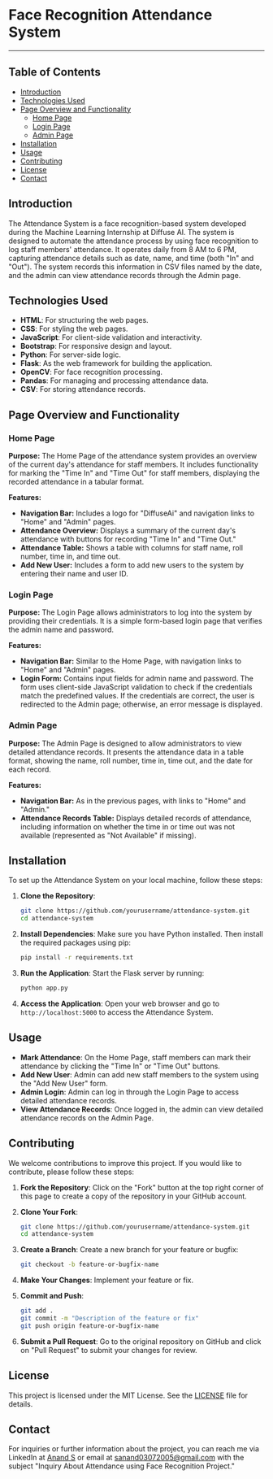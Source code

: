 # Face Recognition Attendance System
---
## Table of Contents
- [Introduction](#introduction)
- [Technologies Used](#technologies-used)
- [Page Overview and Functionality](#page-overview-and-functionality)
  - [Home Page](#home-page)
  - [Login Page](#login-page)
  - [Admin Page](#admin-page)
- [Installation](#installation)
- [Usage](#usage)
- [Contributing](#contributing)
- [License](#license)
- [Contact](#contact)

## Introduction
The Attendance System is a face recognition-based system developed during the Machine Learning Internship at Diffuse AI. The system is designed to automate the attendance process by using face recognition to log staff members' attendance. It operates daily from 8 AM to 6 PM, capturing attendance details such as date, name, and time (both "In" and "Out"). The system records this information in CSV files named by the date, and the admin can view attendance records through the Admin page.

## Technologies Used
- **HTML**: For structuring the web pages.
- **CSS**: For styling the web pages.
- **JavaScript**: For client-side validation and interactivity.
- **Bootstrap**: For responsive design and layout.
- **Python**: For server-side logic.
- **Flask**: As the web framework for building the application.
- **OpenCV**: For face recognition processing.
- **Pandas**: For managing and processing attendance data.
- **CSV**: For storing attendance records.

## Page Overview and Functionality

### Home Page
**Purpose:** The Home Page of the attendance system provides an overview of the current day's attendance for staff members. It includes functionality for marking the "Time In" and "Time Out" for staff members, displaying the recorded attendance in a tabular format.

**Features:**
- **Navigation Bar:** Includes a logo for "DiffuseAi" and navigation links to "Home" and "Admin" pages.
- **Attendance Overview:** Displays a summary of the current day's attendance with buttons for recording "Time In" and "Time Out."
- **Attendance Table:** Shows a table with columns for staff name, roll number, time in, and time out.
- **Add New User:** Includes a form to add new users to the system by entering their name and user ID.

### Login Page
**Purpose:** The Login Page allows administrators to log into the system by providing their credentials. It is a simple form-based login page that verifies the admin name and password.

**Features:**
- **Navigation Bar:** Similar to the Home Page, with navigation links to "Home" and "Admin" pages.
- **Login Form:** Contains input fields for admin name and password. The form uses client-side JavaScript validation to check if the credentials match the predefined values. If the credentials are correct, the user is redirected to the Admin page; otherwise, an error message is displayed.

### Admin Page
**Purpose:** The Admin Page is designed to allow administrators to view detailed attendance records. It presents the attendance data in a table format, showing the name, roll number, time in, time out, and the date for each record.

**Features:**
- **Navigation Bar:** As in the previous pages, with links to "Home" and "Admin."
- **Attendance Records Table:** Displays detailed records of attendance, including information on whether the time in or time out was not available (represented as "Not Available" if missing).

## Installation
To set up the Attendance System on your local machine, follow these steps:

1. **Clone the Repository**:
   ```bash
   git clone https://github.com/yourusername/attendance-system.git
   cd attendance-system
   ```

2. **Install Dependencies**:
   Make sure you have Python installed. Then install the required packages using pip:
   ```bash
   pip install -r requirements.txt
   ```

3. **Run the Application**:
   Start the Flask server by running:
   ```bash
   python app.py
   ```

4. **Access the Application**:
   Open your web browser and go to `http://localhost:5000` to access the Attendance System.

## Usage
- **Mark Attendance**: On the Home Page, staff members can mark their attendance by clicking the "Time In" or "Time Out" buttons.
- **Add New User**: Admin can add new staff members to the system using the "Add New User" form.
- **Admin Login**: Admin can log in through the Login Page to access detailed attendance records.
- **View Attendance Records**: Once logged in, the admin can view detailed attendance records on the Admin Page.

## Contributing
We welcome contributions to improve this project. If you would like to contribute, please follow these steps:

1. **Fork the Repository**: 
   Click on the "Fork" button at the top right corner of this page to create a copy of the repository in your GitHub account.

2. **Clone Your Fork**:
   ```bash
   git clone https://github.com/yourusername/attendance-system.git
   cd attendance-system
   ```

3. **Create a Branch**:
   Create a new branch for your feature or bugfix:
   ```bash
   git checkout -b feature-or-bugfix-name
   ```

4. **Make Your Changes**:
   Implement your feature or fix.

5. **Commit and Push**:
   ```bash
   git add .
   git commit -m "Description of the feature or fix"
   git push origin feature-or-bugfix-name
   ```

6. **Submit a Pull Request**:
   Go to the original repository on GitHub and click on "Pull Request" to submit your changes for review.

## License
This project is licensed under the MIT License. See the [LICENSE](LICENSE) file for details.

## Contact
For inquiries or further information about the project, you can reach me via LinkedIn at [Anand S](https://www.linkedin.com/in/anands37/) or email at sanand03072005@gmail.com with the subject "Inquiry About Attendance using Face Recognition Project."
